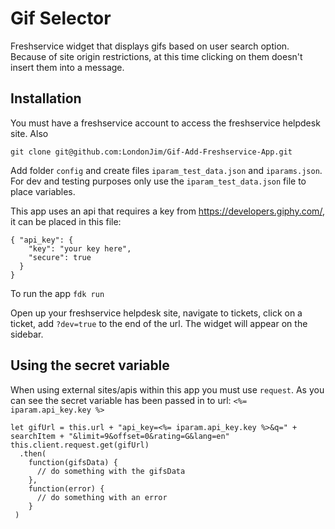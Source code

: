 # Gif Selector

Freshservice widget that displays gifs based on user search option. Because of site origin restrictions, at this time clicking on them doesn't insert them into a message.

## Installation

You must have a freshservice account to access the freshservice helpdesk site. Also

```
git clone git@github.com:LondonJim/Gif-Add-Freshservice-App.git
```

Add folder `config` and create files `iparam_test_data.json` and `iparams.json`. For dev and testing purposes only use the `iparam_test_data.json` file to place variables.

This app uses an api that requires a key from https://developers.giphy.com/, it can be placed in this file:

```
{ "api_key": {
    "key": "your key here",
    "secure": true
  }
}
```

To run the app `fdk run`

Open up your freshservice helpdesk site, navigate to tickets, click on a ticket, add `?dev=true` to the end of the url. The widget will appear on the sidebar.


## Using the secret variable

When using external sites/apis within this app you must use `request`. As you can see the secret variable has been passed in to url: `<%= iparam.api_key.key %>`

```
let gifUrl = this.url + "api_key=<%= iparam.api_key.key %>&q=" + searchItem + "&limit=9&offset=0&rating=G&lang=en"
this.client.request.get(gifUrl)
  .then(
    function(gifsData) {
      // do something with the gifsData
    },
    function(error) {
      // do something with an error
    }
 )
```
